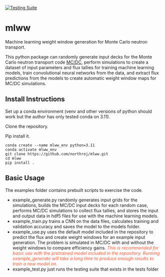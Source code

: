 [![Testing Suite](https://github.com/northroj/mlww/actions/workflows/run-tests.yml/badge.svg)](https://github.com/northroj/mlww/actions/workflows/run-tests.yml)

# mlww

Machine learning weight window generation for Monte Carlo neutron transport.

This python package can randomly generate input decks for the Monte Carlo neutron transport code [MC/DC](https://github.com/CEMeNT-PSAAP/MCDC), perform simulations to create a dataset of input parameters and flux tallies for training machine learning models, train convolutional neural networks from the data, and extract flux predictions from the models to create automatic weight window maps for MC/DC simulations.

## Install Instructions

Set up a conda environment (venv and other versions of python should work but the author has only tested conda on 3.11).

Clone the repository.

Pip install it.

```
conda create --name mlww_env python=3.11
conda activate mlww_env
git clone https://github.com/northroj/mlww.git
cd mlww
pip install .
```

## Basic Usage

The examples folder contains prebuilt scripts to exercise the code.

- example_generate.py randomly generates input grids for the simulations, builds the MC/DC input decks for each random case, performs MC/DC simulations to collect flux tallies, and stores the input and output data in hdf5 files for use with the machine learning models.
- example_train.py trains a CNN on the data files, calculates training and validation accuracy and saves the model to the models folder.
- example_use.py uses the default model included in the repository to predict the flux and create weight windows for an example input generation. The problem is simulated in MC/DC with and without the weight windows to compare efficiency gains. *<span style="color:#FF5733"> This is recommended for basic use with the pretrained model included in the repository. Running example_generate will take a long time to produce enough results to train a new model on. </span>*
- example_test.py just runs the testing suite that exists in the tests folder










